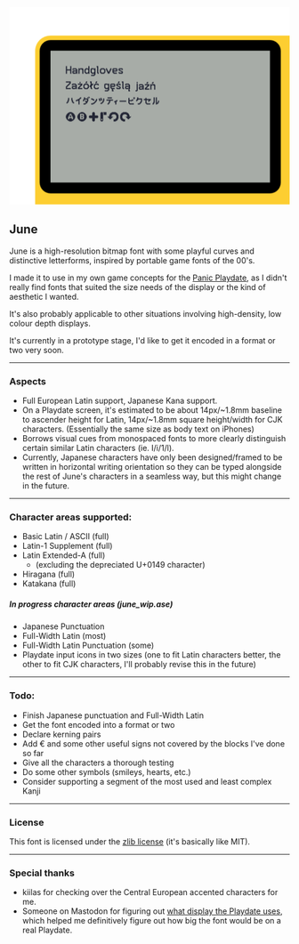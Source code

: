 ![](preview.png)

## June

June is a high-resolution bitmap font with some playful curves and distinctive letterforms, inspired by portable game fonts of the 00's.

I made it to use in my own game concepts for the [Panic Playdate](https://play.date), as I didn't really find fonts that suited the size needs of the display or the kind of aesthetic I wanted. 

It's also probably applicable to other situations involving high-density, low colour depth displays.

It's currently in a prototype stage, I'd like to get it encoded in a format or two very soon.

---


### Aspects

- Full European Latin support, Japanese Kana support.
- On a Playdate screen, it's estimated to be about 14px/~1.8mm baseline to ascender height for Latin, 14px/~1.8mm square height/width for CJK characters. (Essentially the same size as body text on iPhones)
- Borrows visual cues from  monospaced fonts to more clearly distinguish certain similar Latin characters (ie. I/i/1/l).
- Currently, Japanese characters have only been designed/framed to be written in horizontal writing orientation so they can be typed alongside the rest of June's characters in a seamless way, but this might change in the future.

----

### Character areas supported:

- Basic Latin / ASCII (full)
- Latin-1 Supplement (full)
- Latin Extended-A (full)
	- (excluding the depreciated U+0149 character)
- Hiragana (full)
- Katakana (full)



##### In progress character areas (june_wip.ase)
- Japanese Punctuation
- Full-Width Latin (most)
- Full-Width Latin Punctuation (some)
- Playdate input icons in two sizes (one to fit Latin characters better, the other to fit CJK characters, I'll probably revise this in the future)

---

### Todo:

- Finish Japanese punctuation and Full-Width Latin
- Get the font encoded into a format or two
- Declare kerning pairs
- Add € and some other useful signs not covered by the blocks I've done so far
- Give all the characters a thorough testing
- Do some other symbols (smileys, hearts, etc.)
- Consider supporting a segment of the most used and least complex Kanji

---

### License

This font is licensed under the [zlib license](license.txt) (it's basically like MIT).

---

### Special thanks

- kiilas for checking over the Central European accented characters for me.
- Someone on Mastodon for figuring out [what display the Playdate uses](https://www.sharpsma.com/products?sharpCategory=Memory%2520LCD&p_p_parallel=0&sharpProductRecordId=1504552), which helped me definitively figure out how big the font would be on a real Playdate.